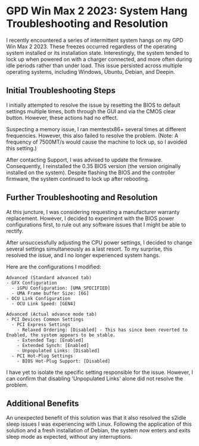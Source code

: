 # GPD Win Max 2 2023: System Hang Troubleshooting and Resolution

I recently encountered a series of intermittent system hangs on my GPD Win Max 2 2023. These freezes occurred regardless of the operating system installed or its installation state. Interestingly, the system tended to lock up when powered on with a charger connected, and more often during idle periods rather than under load. This issue persisted across multiple operating systems, including Windows, Ubuntu, Debian, and Deepin.

## Initial Troubleshooting Steps

I initially attempted to resolve the issue by resetting the BIOS to default settings multiple times, both through the GUI and via the CMOS clear button. However, these actions had no effect. 

Suspecting a memory issue, I ran memtestx86+ several times at different frequencies. However, this also failed to resolve the problem. (Note: A frequency of 7500MT/s would cause the machine to lock up, so I avoided this setting.)

After contacting Support, I was advised to update the firmware. Consequently, I reinstalled the 0.35 BIOS version (the version originally installed on the system). Despite flashing the BIOS and the controller firmware, the system continued to lock up after rebooting.

## Further Troubleshooting and Resolution

At this juncture, I was considering requesting a manufacturer warranty replacement. However, I decided to experiment with the BIOS power configurations first, to rule out any software issues that I might be able to rectify.

After unsuccessfully adjusting the CPU power settings, I decided to change several settings simultaneously as a last resort. To my surprise, this resolved the issue, and I no longer experienced system hangs.

Here are the configurations I modified:

```
Advanced (Standard advanced tab)
- GFX Configuration
  - iGPU Configuration: [UMA_SPECIFIED]
  - UMA Frame buffer Size: [6G]
- OCU Link Configuration
  - OCU Link Speed: [GEN4]

Advanced (Actual advance mode tab)
- PCI Devices Common Settings
  - PCI Express Settings
    - Relaxed Ordering: [Disabled] - This has since been reverted to Enabled, the system appears to be stable.
    - Extended Tag: [Enabled]
    - Extended Synch: [Enabled]
    - Unpopulated Links: [Disabled]
  - PCI Hot-Plug Settings
    - BIOS Hot-Plug Support: [Disabled]
```

I have yet to isolate the specific setting responsible for the issue. However, I can confirm that disabling 'Unpopulated Links' alone did not resolve the problem.

## Additional Benefits

An unexpected benefit of this solution was that it also resolved the s2idle sleep issues I was experiencing with Linux. Following the application of this solution and a fresh installation of Debian, the system now enters and exits sleep mode as expected, without any interruptions.
